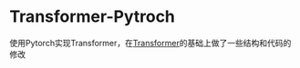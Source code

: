 # Transformer-Pytroch

使用Pytorch实现Transformer，在[Transformer](https://github.com/pengshuang/Transformer)的基础上做了一些结构和代码的修改
